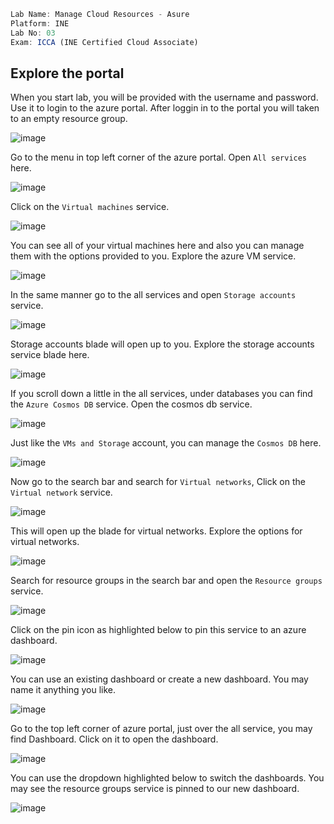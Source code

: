```jsx
Lab Name: Manage Cloud Resources - Asure
Platform: INE
Lab No: 03
Exam: ICCA (INE Certified Cloud Associate)
```

## Explore the portal

When you start lab, you will be provided with the username and password. Use it to login to the azure portal. After loggin in to the portal you will taken to an empty resource group.

![image](https://assets.ine.com/content/labs/azure-course-labs/manage-cloud-resources-azure/2.png)

Go to the menu in top left corner of the azure portal. Open `All services` here.

![image](https://assets.ine.com/content/labs/azure-course-labs/manage-cloud-resources-azure/3.png)

Click on the `Virtual machines` service.

![image](https://assets.ine.com/content/labs/azure-course-labs/manage-cloud-resources-azure/4.png)

You can see all of your virtual machines here and also you can manage them with the options provided to you. Explore the azure VM service.

![image](https://assets.ine.com/content/labs/azure-course-labs/manage-cloud-resources-azure/5.png)

In the same manner go to the all services and open `Storage accounts` service.

![image](https://assets.ine.com/content/labs/azure-course-labs/manage-cloud-resources-azure/6.png)

Storage accounts blade will open up to you. Explore the storage accounts service blade here.

![image](https://github.com/iabdullah215/WriteUps/assets/121729444/3b80917a-265e-4203-bda3-73d00589293e)

If you scroll down a little in the all services, under databases you can find the `Azure Cosmos DB` service. Open the cosmos db service.

![image](https://assets.ine.com/content/labs/azure-course-labs/manage-cloud-resources-azure/8.png)

Just like the `VMs and Storage` account, you can manage the `Cosmos DB` here.

![image](https://assets.ine.com/content/labs/azure-course-labs/manage-cloud-resources-azure/9.png)

Now go to the search bar and search for `Virtual networks`, Click on the `Virtual network` service.

![image](https://assets.ine.com/content/labs/azure-course-labs/manage-cloud-resources-azure/10.png)

This will open up the blade for virtual networks. Explore the options for virtual networks.

![image](https://assets.ine.com/content/labs/azure-course-labs/manage-cloud-resources-azure/11.png)

Search for resource groups in the search bar and open the `Resource groups` service.

![image](https://assets.ine.com/content/labs/azure-course-labs/manage-cloud-resources-azure/12.png)

Click on the pin icon as highlighted below to pin this service to an azure dashboard.

![image](https://assets.ine.com/content/labs/azure-course-labs/manage-cloud-resources-azure/13.png)

You can use an existing dashboard or create a new dashboard. You may name it anything you like.

![image](https://github.com/iabdullah215/WriteUps/assets/121729444/1958d5cc-69e2-41c3-9d72-da3d40618726)

Go to the top left corner of azure portal, just over the all service, you may find Dashboard. Click on it to open the dashboard.

![image](https://github.com/iabdullah215/WriteUps/assets/121729444/5f023563-eacf-4450-98a9-1ef1afccf48d)

You can use the dropdown highlighted below to switch the dashboards. You may see the resource groups service is pinned to our new dashboard.

![image](https://github.com/iabdullah215/WriteUps/assets/121729444/391d2e59-0929-4e95-a4a0-436221a1c505)

